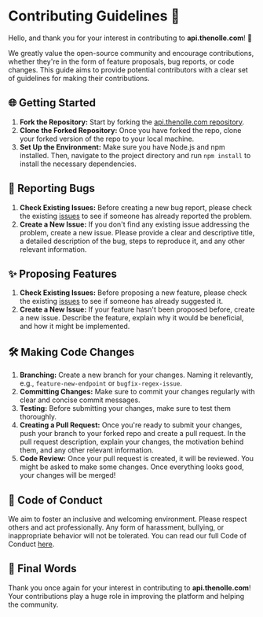 # Contributing Guidelines 🚀
Hello, and thank you for your interest in contributing to **api.thenolle.com**! 🎉

We greatly value the open-source community and encourage contributions, whether they're in the form of feature proposals, bug reports, or code changes. This guide aims to provide potential contributors with a clear set of guidelines for making their contributions.

## 🌐 Getting Started
1. **Fork the Repository:** Start by forking the [api.thenolle.com repository](https://github.com/thenolle/api.thenolle.com).
2. **Clone the Forked Repository:** Once you have forked the repo, clone your forked version of the repo to your local machine.
3. **Set Up the Environment:** Make sure you have Node.js and npm installed. Then, navigate to the project directory and run `npm install` to install the necessary dependencies.

## 🐛 Reporting Bugs
1. **Check Existing Issues:** Before creating a new bug report, please check the existing [issues](https://github.com/thenolle/api.thenolle.com/issues) to see if someone has already reported the problem.
2. **Create a New Issue:** If you don't find any existing issue addressing the problem, create a new issue. Please provide a clear and descriptive title, a detailed description of the bug, steps to reproduce it, and any other relevant information.

## ✨ Proposing Features
1. **Check Existing Issues:** Before proposing a new feature, please check the existing [issues](https://github.com/thenolle/api.thenolle.com/issues) to see if someone has already suggested it.
2. **Create a New Issue:** If your feature hasn't been proposed before, create a new issue. Describe the feature, explain why it would be beneficial, and how it might be implemented.

## 🛠️ Making Code Changes
1. **Branching:** Create a new branch for your changes. Naming it relevantly, e.g., `feature-new-endpoint` or `bugfix-regex-issue`.
2. **Committing Changes:** Make sure to commit your changes regularly with clear and concise commit messages.
3. **Testing:** Before submitting your changes, make sure to test them thoroughly.
4. **Creating a Pull Request:** Once you're ready to submit your changes, push your branch to your forked repo and create a pull request. In the pull request description, explain your changes, the motivation behind them, and any other relevant information.
5. **Code Review:** Once your pull request is created, it will be reviewed. You might be asked to make some changes. Once everything looks good, your changes will be merged!

## 📜 Code of Conduct
We aim to foster an inclusive and welcoming environment. Please respect others and act professionally. Any form of harassment, bullying, or inappropriate behavior will not be tolerated. You can read our full Code of Conduct [here](CODE_OF_CONDUCT.md).

## 🌟 Final Words
Thank you once again for your interest in contributing to **api.thenolle.com**! Your contributions play a huge role in improving the platform and helping the community.
